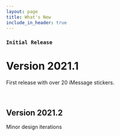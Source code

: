```yaml
---
layout: page
title: What's New
include_in_header: true
---
```


### `Initial Release`
# **Version 2021.1**
First release with over 20 iMessage stickers.

<br>

## **Version 2021.2**
Minor design iterations  

<br>